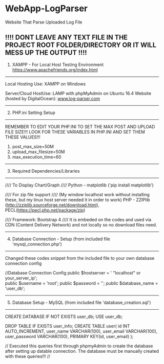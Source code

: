 # WebApp-LogParser
Website That Parse Uploaded Log File


!!!! DONT LEAVE ANY TEXT FILE IN THE PROJECT ROOT FOLDER/DIRECTORY OR IT WILL MESS UP THE OUTPUT !!!!
---------------------------------------------
1) XAMPP - For Local Host Testing Environment
https://www.apachefriends.org/index.html
---------------------------------------------
Local Hosting Use: XAMPP on Windows 

Server/Cloud HostUse: LAMP with phpMyAdmin on Ubuntu 16.4
Website (hosted by DigitalOcean): www.log-parser.com


---------------------------------------------
2) PHP.ini Setting Setup
---------------------------------------------
REMEMBER TO EDIT YOUR PHP.INI TO SET THE MAX POST AND UPLOAD FILE SIZE!!!
LOOK FOR THESE VARIABLES IN PHP.INI AND SET THEM THESE VALUES!!!

   1) post_max_size=50M
   2) upload_max_filesize=50M
   3) max_execution_time=60

---------------------------------------------
3) Required Dependencies/Libraries
---------------------------------------------
//// To Display Chart/Graph ////
Python - matplotlib ('pip install matplotlib')

//// For zip file support  //// (My window localhost work without installing these, but my linux host server needed it in order to work)
PHP - ZZIPlib (http://zziplib.sourceforge.net/download.html), PECL(https://pecl.php.net/package/zip)

//// Framework: Bootstrap 4  ////
It is embeded on the codes and used via CDN (Content Delivery Network) and not locally so no download files need.


---------------------------------------------
4) Database Connection - Setup
(from included file 'mysql_connection.php') 
---------------------------------------------
Changed these codes snippet from the included file to your own database connection config

 //Database Connection Config
    public $hostserver = ' "localhost" or your_server_ip';  
    public $username = 'root';
    public $password = '';
    public $database_name = 'user_db';

---------------------------------------------
5) Database Setup - MySQL
(from included file 'database_creation.sql') 
---------------------------------------------
CREATE DATABASE IF NOT EXISTS user_db;
USE user_db;

DROP TABLE IF EXISTS user_info;
CREATE TABLE user(
id INT AUTO_INCREMENT,
user_name VARCHAR(100),
user_email VARCHAR(100),
user_password VARCHAR(100),
PRIMARY KEY(id, user_email)
);

//
	Executed this queries first through phpmyAdmin to create the database after setting up 
	datable connection. The database must be manually created with these queries!!!
//
